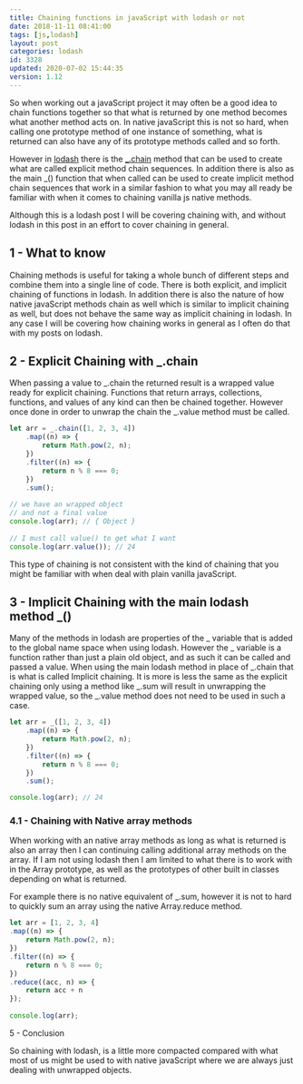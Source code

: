 ```yaml
---
title: Chaining functions in javaScript with lodash or not
date: 2018-11-11 08:41:00
tags: [js,lodash]
layout: post
categories: lodash
id: 3328
updated: 2020-07-02 15:44:35
version: 1.12
---
```


So when working out a javaScript project it may often be a good idea to chain functions together so that what is returned by one method becomes what another method acts on. In native javaScript this is not so hard, when calling one prototype method of one instance of something, what is returned can also have any of its prototype methods called and so forth. 

However in [lodash](https://lodash.com/) there is the [\_.chain](https://lodash.com/docs/4.17.15#chain) method that can be used to create what are called explicit method chain sequences. In addition there is also as the main \_() function that when called can be used to create implicit method chain sequences that work in a similar fashion to what you may all ready be familiar with when it comes to chaining vanilla js native methods. 

Although this is a lodash post I will be covering chaining with, and without lodash in this post in an effort to cover chaining in general.

<!-- more -->

## 1 - What to know

Chaining methods is useful for taking a whole bunch of different steps and combine them into a single line of code. There is both explicit, and implicit chaining of functions in lodash. In addition there is also the nature of how native javaScript methods chain as well which is similar to implicit chaining as well, but does not behave the same way as implicit chaining in lodash. In any case I will be covering how chaining works in general as I often do that with my posts on lodash.

## 2 - Explicit Chaining with \_.chain

When passing a value to \_.chain the returned result is a wrapped value ready for explicit chaining. Functions that return arrays, collections, functions, and values of any kind can then be chained together. However once done in order to unwrap the chain the \_.value method must be called.

```js
let arr = _.chain([1, 2, 3, 4])
    .map((n) => {
        return Math.pow(2, n);
    })
    .filter((n) => {
        return n % 8 === 0;
    })
    .sum();
 
// we have an wrapped object
// and not a final value
console.log(arr); // { Object }
 
// I must call value() to get what I want
console.log(arr.value()); // 24
```

This type of chaining is not consistent with the kind of chaining that you might be familiar with when deal with plain vanilla javaScript.

## 3 - Implicit Chaining with the main lodash method \_()

Many of the methods in lodash are properties of the \_ variable that is added to the global name space when using lodash. However the \_ variable is a function rather than just a plain old object, and as such it can be called and passed a value. When using the main lodash method in place of \_.chain that is what is called Implicit chaining. It is more is less the same as the explicit chaining only using a method like \_.sum will result in unwrapping the wrapped value, so the \_.value method does not need to be used in such a case.

```js
let arr = _([1, 2, 3, 4])
    .map((n) => {
        return Math.pow(2, n);
    })
    .filter((n) => {
        return n % 8 === 0;
    })
    .sum();

console.log(arr); // 24
```

### 4.1 - Chaining with Native array methods

When working with an native array methods as long as what is returned is also an array then I can continuing calling additional array methods on the array. If I am not using lodash then I am limited to what there is to work with in the Array prototype, as well as the prototypes of other built in classes depending on what is returned. 

For example there is no native equivalent of \_.sum, however it is not to hard to quickly sum an array using the native Array.reduce method.

```js
let arr = [1, 2, 3, 4]
.map((n) => {
    return Math.pow(2, n);
})
.filter((n) => {
    return n % 8 === 0;
})
.reduce((acc, n) => {
    return acc + n
});
 
console.log(arr);
```

5 - Conclusion

So chaining with lodash, is a little more compacted compared with what most of us might be used to with native javaScript where we are always just dealing with unwrapped objects.